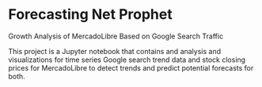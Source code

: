 # Forecasting Net Prophet

Growth Analysis of MercadoLibre Based on Google Search Traffic

This project is a Jupyter notebook that contains and analysis and visualizations for time series Google search trend data and stock closing prices for MercadoLibre to detect trends and predict potential forecasts for both.